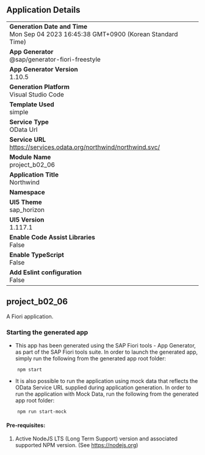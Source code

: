 ## Application Details
|               |
| ------------- |
|**Generation Date and Time**<br>Mon Sep 04 2023 16:45:38 GMT+0900 (Korean Standard Time)|
|**App Generator**<br>@sap/generator-fiori-freestyle|
|**App Generator Version**<br>1.10.5|
|**Generation Platform**<br>Visual Studio Code|
|**Template Used**<br>simple|
|**Service Type**<br>OData Url|
|**Service URL**<br>https://services.odata.org/northwind/northwind.svc/
|**Module Name**<br>project_b02_06|
|**Application Title**<br>Northwind|
|**Namespace**<br>|
|**UI5 Theme**<br>sap_horizon|
|**UI5 Version**<br>1.117.1|
|**Enable Code Assist Libraries**<br>False|
|**Enable TypeScript**<br>False|
|**Add Eslint configuration**<br>False|

## project_b02_06

A Fiori application.

### Starting the generated app

-   This app has been generated using the SAP Fiori tools - App Generator, as part of the SAP Fiori tools suite.  In order to launch the generated app, simply run the following from the generated app root folder:

```
    npm start
```

- It is also possible to run the application using mock data that reflects the OData Service URL supplied during application generation.  In order to run the application with Mock Data, run the following from the generated app root folder:

```
    npm run start-mock
```

#### Pre-requisites:

1. Active NodeJS LTS (Long Term Support) version and associated supported NPM version.  (See https://nodejs.org)


